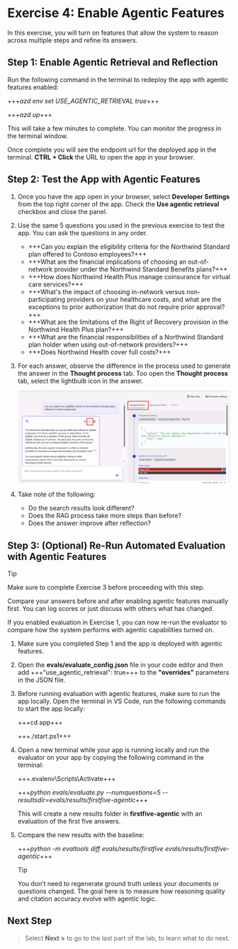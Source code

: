 # Exercise 4: Enable Agentic Features

In this exercise, you will turn on features that allow the system to reason across multiple steps and refine its answers.

## Step 1: Enable Agentic Retrieval and Reflection

Run the following command in the terminal to redeploy the app with agentic features enabled:

+++*azd env set USE_AGENTIC_RETRIEVAL true*+++

+++*azd up*+++

This will take a few minutes to complete. You can monitor the progress in the terminal window.

Once complete you will see the endpoint url for the deployed app in the terminal. **CTRL + Click** the URL to open the app in your browser.

## Step 2: Test the App with Agentic Features

1. Once you have the app open in your browser, select **Developer Settings** from the top right corner of the app. Check the **Use agentic retrieval** checkbox and close the panel.

1. Use the same 5 questions you used in the previous exercise to test the app. You can ask the questions in any order.

    - +++Can you explain the eligibility criteria for the Northwind Standard plan offered to Contoso employees?+++
    - +++What are the financial implications of choosing an out-of-network provider under the Northwind Standard Benefits plans?+++
    - +++How does Northwind Health Plus manage coinsurance for virtual care services?+++
    - +++What's the impact of choosing in-network versus non-participating providers on your healthcare costs, and what are the exceptions to prior authorization that do not require prior approval?+++
    - +++What are the limitations of the Right of Recovery provision in the Northwind Health Plus plan?+++
    - +++What are the financial responsibilities of a Northwind Standard plan holder when using out-of-network providers?+++
    - +++Does Northwind Health cover full costs?+++

1. For each answer, observe the difference in the process used to generate the answer in the **Thought process** tab. Too open the **Thought process** tab, select the lightbulb icon in the answer.

    ![Thought process](media/thought-process.png)

1. Take note of the following:

    - Do the search results look different?
    - Does the RAG process take more steps than before?
    - Does the answer improve after reflection?

## Step 3: (Optional) Re-Run Automated Evaluation with Agentic Features

> [!TIP]
> Make sure to complete Exercise 3 before proceeding with this step.

Compare your answers before and after enabling agentic features manually first. You can log scores or just discuss with others what has changed.

If you enabled evaluation in Exercise 1, you can now re-run the evaluator to compare how the system performs with agentic capabilities turned on.

1. Make sure you completed Step 1 and the app is deployed with agentic features.

1. Open the **evals/evaluate_config.json** file in your code editor and then add +++"use_agentic_retrieval": true+++ to the **"overrides"** parameters in the JSON file.

1. Before running evaluation with agentic features, make sure to run the app locally. Open the terminal in VS Code, run the following commands to start the app locally:

    +++cd app+++

    +++./start.ps1+++

1. Open a new terminal while your app is running locally and run the evaluator on your app by copying the following command in the terminal:

    +++.evalenv\Scripts\Activate+++

    +++*python evals/evaluate.py --numquestions=5 --resultsdir=evals/results/firstfive-agentic*+++

    This will create a new results folder in **firstfive-agentic** with an evaluation of the first five answers.

1. Compare the new results with the baseline:

    +++*python -m evaltools diff evals/results/firstfive evals/results/firstfive-agentic*+++

    >[!TIP]
    > You don’t need to regenerate ground truth unless your documents or questions changed. The goal here is to measure how reasoning quality and citation accuracy evolve with agentic logic.

## Next Step

> Select **Next >** to go to the last part of the lab, to learn what to do next.
